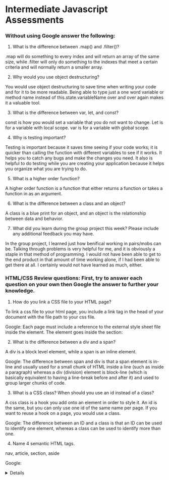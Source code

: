 # Intermediate Javascript Assessments

### Without using Google answer the following:

1. What is the difference between .map() and .filter()?

.map will do something to every index and will return an array of the same size, while .filter will only do something to the indexes that meet a certain criteria and will normally return a smaller array. 

2. Why would you use object destructuring?

You would use object destructuring to save time when writing your code and for it to be more readable. Being able to type just a one word variable or method name instead of this.state.variableName over and over again makes it a valuable tool. 

3. What is the difference between var, let, and const?

const is how you would set a variable that you do not want to change.
Let is for a variable with local scope.
var is for a variable with global scope.

4. Why is testing important?

Testing is important because it saves time seeing if your code works; it is quicker than calling the function with different variables to see if it works. It helps you to catch any bugs and make the changes you need. It also is helpful to do testing while you are creating your application because it helps you organize what you are trying to do.

5. What is a higher order function?

A higher order function is a function that either returns a function or takes a function in as an argument.

6. What is the difference between a class and an object?

A class is a blue print for an object, and an object is the relationship between data and behavior. 

7. What did you learn during the group project this week? Please include any additional feedback you may have.

In the group project, I learned just how benifical working in pairs/mobs can be. Talking through problems is very helpful for me, and it is obviously a staple in that method of programming. I would not have been able to get to the end product in that amount of time working alone, if I had been able to get there at all. I certainly would not have learned as much, either. 


### HTML/CSS Review questions: First, try to answer each question on your own then Google the answer to further your knowledge.

1. How do you link a CSS file to your HTML page?

To link a css file to your html page, you include a link tag in the head of your document with the file path to your css file. 

Google: 
Each page must include a reference to the external style sheet file inside the <link> element. The <link> element goes inside the <head> section:

2. What is the difference between a div and a span?

A div is a block level element, while a span is an inline element.

Google:
The difference between span and div is that a span element is in-line and usually used for a small chunk of HTML inside a line (such as inside a paragraph) whereas a div (division) element is block-line (which is basically equivalent to having a line-break before and after it) and used to group larger chunks of code.

3. What is a CSS class? When should you use an id instead of a class?

A css class is a hook you add onto an element in order to style it. An id is the same, but you can only use one id of the same name per page. If you want to reuse a hook on a page, you would use a class. 

Google:
The difference between an ID and a class is that an ID can be used to identify one element, whereas a class can be used to identify more than one.

4. Name 4 semantic HTML tags.

nav, article, section, aside

Google:
<article>
<aside>
<details>
<figcaption>

5. What are three options for creating responsive design?

Including the responsive meta tag in the head of the page, making your images be responsive by setting their style to be max-width: 100% and height: auto, and using media queries to have different styles at different screen sizes.


### Stretch: The following questions are potential interview questions. First, try to answer each question on your own then Google the answer to further your knowledge.

1. What is front end development? Can you identify any tools/skills that are uniquely required of front end developers?

Front end development is developing what the user sees and interacts with. A front end developer would need strong knowledge of html, css, and other front end languages such as JavaScript. Being a front end developer means that you will likely be working with clients about the design of their website, which means you'll need to be able to communicate with people who do not have the technical knowledge you do. Front end developers also need to be aware of things like UX. 

2. What is block scope in JavaScript?

3. How would you explain the idea of "inheritance" in object oriented programming?

I would explain it in terms of inheritance from css styles. If you set some styles on divs, like font size and font color, and then you put an h1 inside a div, it will take on those styles. But if you can still add or change those styles affecting that h1 by using a different hook and changing the styles, and you can do that over and over again on multiple divs and any child element of that div. 
